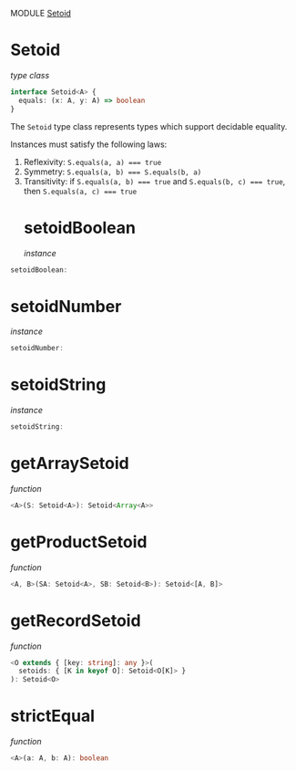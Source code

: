 MODULE [Setoid](https://github.com/gcanti/fp-ts/blob/master/src/Setoid.ts)

# Setoid

_type class_

```ts
interface Setoid<A> {
  equals: (x: A, y: A) => boolean
}
```

The `Setoid` type class represents types which support decidable equality.

Instances must satisfy the following laws:

1. Reflexivity: `S.equals(a, a) === true`
2. Symmetry: `S.equals(a, b) === S.equals(b, a)`
3. Transitivity: if `S.equals(a, b) === true` and `S.equals(b, c) === true`, then `S.equals(a, c) === true`
   # setoidBoolean
   _instance_

```ts
setoidBoolean:
```

# setoidNumber

_instance_

```ts
setoidNumber:
```

# setoidString

_instance_

```ts
setoidString:
```

# getArraySetoid

_function_

```ts
<A>(S: Setoid<A>): Setoid<Array<A>>
```

# getProductSetoid

_function_

```ts
<A, B>(SA: Setoid<A>, SB: Setoid<B>): Setoid<[A, B]>
```

# getRecordSetoid

_function_

```ts
<O extends { [key: string]: any }>(
  setoids: { [K in keyof O]: Setoid<O[K]> }
): Setoid<O>
```

# strictEqual

_function_

```ts
<A>(a: A, b: A): boolean
```
